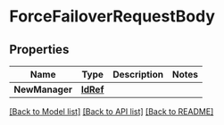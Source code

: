 # ForceFailoverRequestBody

## Properties
Name | Type | Description | Notes
------------ | ------------- | ------------- | -------------
**NewManager** | [**IdRef**](idRef.md) |  | 

[[Back to Model list]](../README.md#documentation-for-models) [[Back to API list]](../README.md#documentation-for-api-endpoints) [[Back to README]](../README.md)


